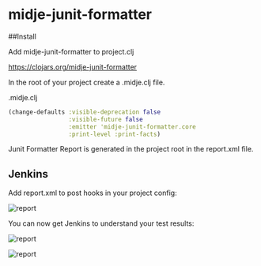 # midje-junit-formatter

##Install

Add midje-junit-formatter to project.clj

https://clojars.org/midje-junit-formatter

In the root of your project create a .midje.clj file.

.midje.clj
```clojure
(change-defaults :visible-deprecation false
                 :visible-future false
                 :emitter 'midje-junit-formatter.core
                 :print-level :print-facts)
```

Junit Formatter Report is generated in the project root in the report.xml file.

## Jenkins

Add report.xml to post hooks in your project config:

![report](http://s24.postimg.org/75vnnbtvp/Screen_Shot_2013_03_31_at_19_48_23.png)

You can now get Jenkins to understand your test results:

![report](http://s9.postimg.org/4edjlacwf/Screen_Shot_2013_03_31_at_19_46_08.png)

![report](http://s21.postimg.org/kwhan78br/Screen_Shot_2013_03_31_at_19_46_28.png)

